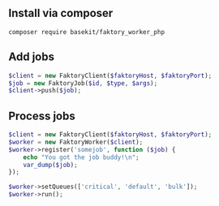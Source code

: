 ## Install via composer

```
composer require basekit/faktory_worker_php
```

## Add jobs

```php
$client = new FaktoryClient($faktoryHost, $faktoryPort);
$job = new FaktoryJob($id, $type, $args);
$client->push($job);
```

## Process jobs

```php
$client = new FaktoryClient($faktoryHost, $faktoryPort);
$worker = new FaktoryWorker($client);
$worker->register('somejob', function ($job) {
    echo "You got the job buddy!\n";
    var_dump($job);
});

$worker->setQueues(['critical', 'default', 'bulk']);
$worker->run();
```
